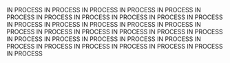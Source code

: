 IN PROCESS
IN PROCESS
IN PROCESS
IN PROCESS
IN PROCESS
IN PROCESS
IN PROCESS
IN PROCESS
IN PROCESS
IN PROCESS
IN PROCESS
IN PROCESS
IN PROCESS
IN PROCESS
IN PROCESS
IN PROCESS
IN PROCESS
IN PROCESS
IN PROCESS
IN PROCESS
IN PROCESS
IN PROCESS
IN PROCESS
IN PROCESS
IN PROCESS
IN PROCESS
IN PROCESS
IN PROCESS
IN PROCESS
IN PROCESS
IN PROCESS
IN PROCESS
IN PROCESS
IN PROCESS

